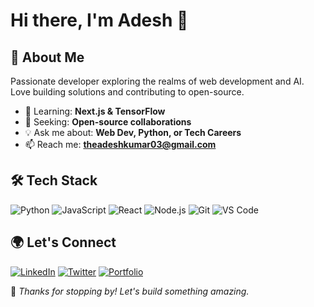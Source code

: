 # Hi there, I'm Adesh 👋

## 🚀 About Me

Passionate developer exploring the realms of web development and AI. Love building solutions and contributing to open-source.

- 🌱 Learning: **Next.js & TensorFlow**
- 👯 Seeking: **Open-source collaborations**
- 💡 Ask me about: **Web Dev, Python, or Tech Careers**
- 📫 Reach me: **theadeshkumar03@gmail.com**


## 🛠️ Tech Stack

![Python](https://img.shields.io/badge/-Python-3776AB?logo=python&logoColor=white)
![JavaScript](https://img.shields.io/badge/-JavaScript-F7DF1E?logo=javascript&logoColor=black)
![React](https://img.shields.io/badge/-React-61DAFB?logo=react&logoColor=black)
![Node.js](https://img.shields.io/badge/-Node.js-339933?logo=node.js&logoColor=white)
![Git](https://img.shields.io/badge/-Git-F05032?logo=git&logoColor=white)
![VS Code](https://img.shields.io/badge/-VS%20Code-007ACC?logo=visual-studio-code&logoColor=white)


## 🌍 Let's Connect

[![LinkedIn](https://img.shields.io/badge/LinkedIn-0077B5?logo=linkedin&logoColor=white)](https://linkedin.com/in/adesh003)
[![Twitter](https://img.shields.io/badge/Twitter-1DA1F2?logo=twitter&logoColor=white)](https://twitter.com/adesh003)
[![Portfolio](https://img.shields.io/badge/Portfolio-000000?logo=about.me&logoColor=white)](https://yourwebsite.com)

🌟 *Thanks for stopping by! Let's build something amazing.*
